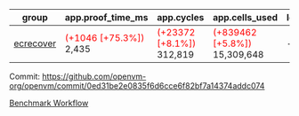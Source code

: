 | group | app.proof_time_ms | app.cycles | app.cells_used | leaf.proof_time_ms | leaf.cycles | leaf.cells_used |
| -- | -- | -- | -- | -- | -- | -- |
| [ecrecover](https://github.com/openvm-org/openvm/blob/benchmark-results/benchmarks-dispatch/refs/heads/avaneesh/test/ecrecover-0ed31be2e0835f6d6cce6f82bf7a14374addc074.md) |<span style='color: red'>(+1046 [+75.3%])</span> 2,435 | <span style='color: red'>(+23372 [+8.1%])</span> 312,819 | <span style='color: red'>(+839462 [+5.8%])</span> 15,309,648 |- | - | - |


Commit: https://github.com/openvm-org/openvm/commit/0ed31be2e0835f6d6cce6f82bf7a14374addc074

[Benchmark Workflow](https://github.com/openvm-org/openvm/actions/runs/15352137092)

